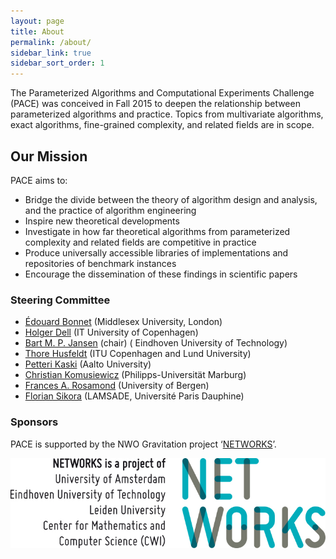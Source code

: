 ```yaml
---
layout: page
title: About
permalink: /about/
sidebar_link: true
sidebar_sort_order: 1
---
```


The Parameterized Algorithms and Computational Experiments Challenge (PACE) was
conceived in Fall 2015 to deepen the relationship between parameterized algorithms and
practice.
Topics from multivariate algorithms, exact algorithms, fine-grained complexity, and related fields are in scope.

## Our Mission

PACE aims to:

- Bridge the divide between the theory of algorithm design and analysis, and the practice
of algorithm engineering
- Inspire new theoretical developments
- Investigate in how far theoretical algorithms from parameterized complexity and related fields are competitive in practice
- Produce universally accessible libraries of implementations and repositories of benchmark instances
- Encourage the dissemination of these findings in scientific papers

### Steering Committee

- [Édouard Bonnet](http://www.lamsade.dauphine.fr/~bonnet/) (Middlesex University, London)
- [Holger Dell](https://www.holgerdell.com) (IT University of Copenhagen)
- [Bart M. P. Jansen](https://www.win.tue.nl/~bjansen/) (chair) ( Eindhoven University of Technology)
- [Thore Husfeldt](http://thorehusfeldt.com/) (ITU Copenhagen and Lund University)
- [Petteri Kaski](https://users.ics.aalto.fi/pkaski/) (Aalto University)
- [Christian Komusiewicz](http://users.minet.uni-jena.de/~komusiewicz/) (Philipps-Universität Marburg)
- [Frances A. Rosamond](http://www.cdu.edu.au/engit/staff-profiles/frances-rosamond) (University of Bergen)
- [Florian Sikora](http://www.lamsade.dauphine.fr/~sikora/) (LAMSADE, Université Paris Dauphine)

### Sponsors

PACE is supported by the NWO Gravitation project ‘[NETWORKS](http://thenetworkcenter.nl/)’.

![NETWORKS Logo](/assets/img/networks-logopartners-lang-rgb-1000px.jpg)
